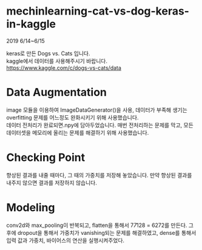 # mechinlearning-cat-vs-dog-keras-in-kaggle

2019 6/14~6/15

keras로 만든 Dogs vs. Cats 입니다.   
kaggle에서 데이터를 사용해주시기 바랍니다.     
https://www.kaggle.com/c/dogs-vs-cats/data   

# Data Augmentation
  image 모듈을 이용하여 ImageDataGenerator()을 사용, 데이터가 부족해 생기는 overfitting 문제를 어느정도 완화시키기 위해 사용했습니다.   
  데이터 전처리가 완료되면.npy에 담아두었습니다. 매번 전처리하는 문제를 막고, 모든 데이터셋을 메모리에 올리는 문제를 해결하기 위해 사용했습니다.   
# Checking Point
  향상된 결과를 내줄 때마다, 그 때의 가중치를 저장해 놓았습니다. 만약 향상된 결과를 내주지 않으면 결과를 저장하지 않습니다.   
# Modeling
  conv2d와 max_pooling이 반복되고, flatten을 통해서 7*7*128 = 6272를 만든다. 그 후에 dropout을 통해서 가중치가 vanishing되는 문제를 해결하였고, dense를 통해서 입력 값과 가중치, 바이어스의 연산을 실행시켜주었다.   

